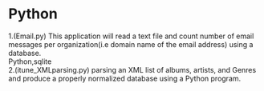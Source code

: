 # Python
1.(Email.py) This application will read a text file and count number of email messages per organization(i.e domain name of the email address) using a database.  
Python,sqlite  
2.(itune_XMLparsing.py) parsing an XML list of albums, artists, and Genres and produce a properly normalized database using a Python program.
